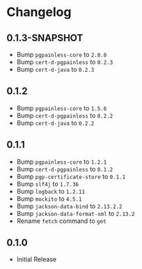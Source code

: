 <!--
SPDX-FileCopyrightText: 2022 Paul Schaub <vanitasvitae@fsfe.org>

SPDX-License-Identifier: Apache-2.0
-->

# Changelog

## 0.1.3-SNAPSHOT
- Bump `pgpainless-core` to `2.0.0`
- Bump `cert-d-pgpainless` to `0.2.3`
- Bump `cert-d-java` to `0.2.3`

## 0.1.2
- Bump `pgpainless-core` to `1.5.6`
- Bump `cert-d-pgpainless` to `0.2.2`
- Bump `cert-d-java` to `0.2.2`

## 0.1.1
- Bump `pgpainless-core` to `1.2.1`
- Bump `cert-d-pgpainless` to `0.1.2`
- Bump `pgp-certificate-store` to `0.1.1`
- Bump `slf4j` to `1.7.36`
- Bump `logback` to `1.2.11`
- Bump `mockito` to `4.5.1`
- Bump `jackson-data-bind` to `2.13.2.2`
- Bump `jackson-data-format-xml` to `2.13.2`
- Rename `fetch` command to `get`

## 0.1.0
- Initial Release
